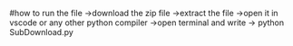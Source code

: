 #how to run the file
->download the zip file
->extract the file
->open it in vscode or any other python compiler
->open terminal and write -> python SubDownload.py

